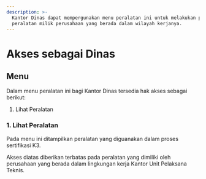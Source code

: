 ```yaml
---
description: >-
  Kantor Dinas dapat mempergunakan menu peralatan ini untuk melakukan pemantauan
  peralatan milik perusahaan yang berada dalam wilayah kerjanya.
---
```


# Akses sebagai Dinas

## Menu

Dalam menu peralatan ini bagi Kantor Dinas tersedia hak akses sebagai berikut:

1. Lihat Peralatan

### 1. Lihat Peralatan

Pada menu ini ditampilkan peralatan yang diguanakan dalam proses sertifikasi K3.

Akses diatas diberikan terbatas pada peralatan yang dimiliki oleh perusahaan yang berada dalam lingkungan kerja Kantor Unit Pelaksana Teknis.

